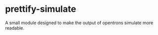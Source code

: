 # prettify-simulate

A small module designed to make the output of opentrons simulate more readable. 